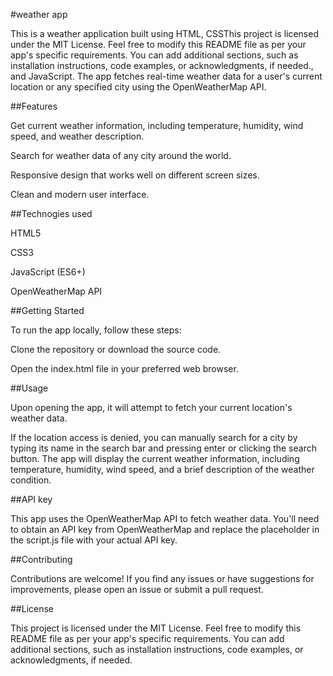 #weather app

This is a weather application built using HTML, CSSThis project is licensed under the MIT License.
Feel free to modify this README file as per your app's specific requirements. You can add additional sections, such as installation instructions, code examples, or acknowledgments, if needed., and JavaScript. The app fetches real-time weather data for a user's current location or any specified city using the OpenWeatherMap API.

##Features

Get current weather information, including temperature, humidity, wind speed, and weather description.

Search for weather data of any city around the world.

Responsive design that works well on different screen sizes.

Clean and modern user interface.

##Technogies used 

HTML5

CSS3

JavaScript (ES6+)

OpenWeatherMap API

##Getting Started 

To run the app locally, follow these steps:

Clone the repository or download the source code.

Open the index.html file in your preferred web browser.

##Usage

Upon opening the app, it will attempt to fetch your current location's weather data.

If the location access is denied, you can manually search for a city by typing its name in the search bar and pressing enter or clicking the search button.
The app will display the current weather information, including temperature, humidity, wind speed, and a brief description of the weather condition.

##API key 

This app uses the OpenWeatherMap API to fetch weather data. You'll need to obtain an API key from OpenWeatherMap and replace the placeholder in the script.js file with your actual API key.

##Contributing

Contributions are welcome! If you find any issues or have suggestions for improvements, please open an issue or submit a pull request.

##License

This project is licensed under the MIT License.
Feel free to modify this README file as per your app's specific requirements. You can add additional sections, such as installation instructions, code examples, or acknowledgments, if needed.

